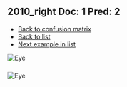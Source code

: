 ## 2010_right Doc: 1 Pred: 2
- [Back to confusion matrix](https://github.com/juliandewit/kaggle_retinopathy/blob/master/matrix.md)
- [Back to list](https://github.com/juliandewit/kaggle_retinopathy/blob/master/lists/12/list.md)
- [Next example in list](https://github.com/juliandewit/kaggle_retinopathy/blob/master/lists/12/20/20115_left.md)

![Eye](https://retinopaty.blob.core.windows.net/size1024/2010_right_1.jpeg)

### 

![Eye]()
